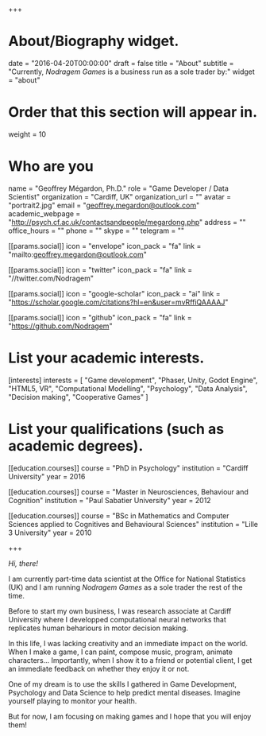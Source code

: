 +++
# About/Biography widget.

date = "2016-04-20T00:00:00"
draft = false
title = "About"
subtitle = "Currently, _Nodragem Games_ is a business run as a sole trader by:"
widget = "about"

# Order that this section will appear in.
weight = 10

# Who are you
name = "Geoffrey Mégardon, Ph.D."
role = "Game Developer / Data Scientist"
organization = "Cardiff, UK"
organization_url = ""
avatar = "portrait2.jpg"
email = "geoffrey.megardon@outlook.com"
academic_webpage = "http://psych.cf.ac.uk/contactsandpeople/megardong.php"
address = ""
office_hours = ""
phone = ""
skype = ""
telegram = ""

[[params.social]]
  icon = "envelope"
  icon_pack = "fa"
  link = "mailto:geoffrey.megardon@outlook.com"

[[params.social]]
  icon = "twitter"
  icon_pack = "fa"
  link = "//twitter.com/Nodragem"

[[params.social]]
  icon = "google-scholar"
  icon_pack = "ai"
  link = "https://scholar.google.com/citations?hl=en&user=mvRffiQAAAAJ"

[[params.social]]
  icon = "github"
  icon_pack = "fa"
  link = "https://github.com/Nodragem"

# List your academic interests.
[interests]
  interests = [
    "Game development", "Phaser, Unity, Godot Engine", "HTML5, VR",
    "Computational Modelling", "Psychology", "Data Analysis",
    "Decision making",
    "Cooperative Games"
  ]

# List your qualifications (such as academic degrees).
[[education.courses]]
  course = "PhD in Psychology"
  institution = "Cardiff University"
  year = 2016

[[education.courses]]
  course = "Master in Neurosciences, Behaviour and Cognition"
  institution = "Paul Sabatier University"
  year = 2012

[[education.courses]]
  course = "BSc in Mathematics and Computer Sciences applied to Cognitives and Behavioural Sciences"
  institution = "Lille 3 University"
  year = 2010
 
+++

_Hi, there!_

I am currently part-time data scientist at the Office for National Statistics (UK) and I am running *Nodragem Games* as a sole trader the rest of the time.

Before to start my own business, I was research associate at Cardiff University where I developped computational neural networks that replicates human behariours in motor decision making.

In this life, I was lacking creativity and an immediate impact on the world. When I make a game, I can paint, compose music, program, animate characters... Importantly, when I show it to a friend or potential client, I get an immediate feedback on whether they enjoy it or not.

One of my dream is to use the skills I gathered in Game Development, Psychology and Data Science to help predict mental diseases. Imagine yourself playing to monitor your health.

But for now, I am focusing on making games and I hope that you will enjoy them!
